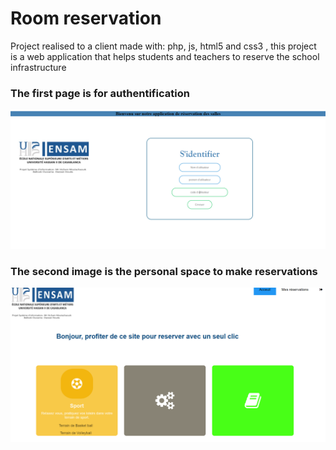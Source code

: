 # Room reservation
Project realised to a client made with: php, js, html5 and css3 , this project is a web application that helps students and teachers to reserve the school infrastructure

### The first page is for authentification
![](images/result1.PNG)
### The second image is the personal space to make reservations
![](images/result3.PNG)
